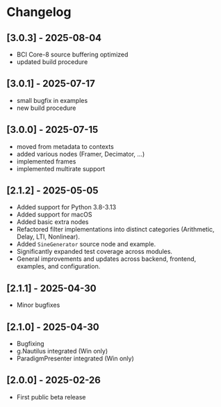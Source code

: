 # Changelog

## [3.0.3] - 2025-08-04
- BCI Core-8 source buffering optimized
- updated build procedure

## [3.0.1] - 2025-07-17
- small bugfix in examples
- new build procedure

## [3.0.0] - 2025-07-15
- moved from metadata to contexts
- added various nodes (Framer, Decimator, ...)
- implemented frames
- implemented multirate support

## [2.1.2] - 2025-05-05
- Added support for Python 3.8-3.13
- Added support for macOS
- Added basic extra nodes
- Refactored filter implementations into distinct categories (Arithmetic, Delay, LTI, Nonlinear).
- Added `SineGenerator` source node and example.
- Significantly expanded test coverage across modules.
- General improvements and updates across backend, frontend, examples, and configuration.

## [2.1.1] - 2025-04-30
- Minor bugfixes

## [2.1.0] - 2025-04-30
- Bugfixing
- g.Nautilus integrated (Win only)
- ParadigmPresenter integrated (Win only)

## [2.0.0] - 2025-02-26
- First public beta release
